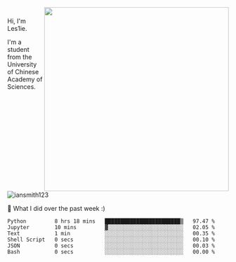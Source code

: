 <img align="right" src="https://github-readme-stats.vercel.app/api?username=iansmith123&show_icons=true&hide_border=true" width="420">

### 
Hi, I'm Les1ie. 

I'm a student from the University of Chinese Academy of Sciences.

<img src="https://komarev.com/ghpvc/?username=iansmith123" alt="iansmith123" />




🔭 What I did over the past week :)
<!--START_SECTION:waka-->

```text
Python         8 hrs 18 mins   ████████████████████████▒   97.47 %
Jupyter        10 mins         ▓░░░░░░░░░░░░░░░░░░░░░░░░   02.05 %
Text           1 min           ░░░░░░░░░░░░░░░░░░░░░░░░░   00.35 %
Shell Script   0 secs          ░░░░░░░░░░░░░░░░░░░░░░░░░   00.10 %
JSON           0 secs          ░░░░░░░░░░░░░░░░░░░░░░░░░   00.03 %
Bash           0 secs          ░░░░░░░░░░░░░░░░░░░░░░░░░   00.00 %
```

<!--END_SECTION:waka-->


<!--
**IanSmith123/IanSmith123** is a ✨ _special_ ✨ repository because its `README.md` (this file) appears on your GitHub profile.
<img src="https://github.githubassets.com/images/spinners/octocat-spinner-64.gif">

Here are some ideas to get you started:

- 🔭 I’m currently working on ...
- 🌱 I’m currently learning ...
- 👯 I’m looking to collaborate on ...
- 🤔 I’m looking for help with ...
- 💬 Ask me about ...
- 📫 How to reach me: ...
- 😄 Pronouns: ...
- ⚡ Fun fact: ...
-->
